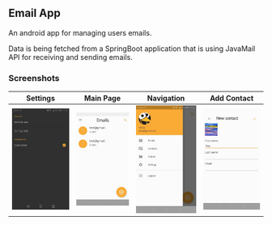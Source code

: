## Email App

An android app for managing users emails.

Data is being fetched from a SpringBoot application that is using JavaMail API for receiving and sending emails.

### Screenshots

|                              Settings                              |                            Main Page                             |                            Navigation                            |                             Add Contact                             |
| :----------------------------------------------------------------: | :--------------------------------------------------------------: | :--------------------------------------------------------------: | :-----------------------------------------------------------------: |
| <img src="imageExamples/Settings.jpg" alt="drawing" width="150" /> | <img src="imageExamples/Emails.jpg" alt="drawing" width="150" /> | <img src="imageExamples/NavBar.jpg" alt="drawing" width="150" /> | <img src="imageExamples/NewContact.jpg" alt="drawing" width="150"/> |
